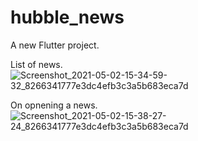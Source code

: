 # hubble_news

A new Flutter project.

List of news.
![Screenshot_2021-05-02-15-34-59-32_8266341777e3dc4efb3c3a5b683eca7d](https://user-images.githubusercontent.com/55805613/116809740-34bc5c80-ab5d-11eb-8241-7a1c36e04a46.jpg=250x360)

On opnening a news.
![Screenshot_2021-05-02-15-38-27-24_8266341777e3dc4efb3c3a5b683eca7d](https://user-images.githubusercontent.com/55805613/116809751-47369600-ab5d-11eb-9c7e-5c7e9651496d.jpg)

